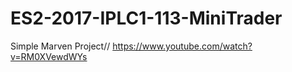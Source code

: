 # ES2-2017-IPLC1-113-MiniTrader
Simple Marven Project//
https://www.youtube.com/watch?v=RM0XVewdWYs
